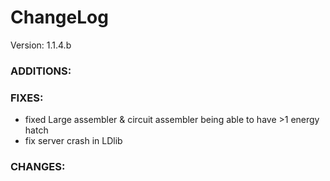 # ChangeLog

Version: 1.1.4.b

### ADDITIONS:

### FIXES:
- fixed Large assembler & circuit assembler being able to have >1 energy hatch
- fix server crash in LDlib

### CHANGES:
